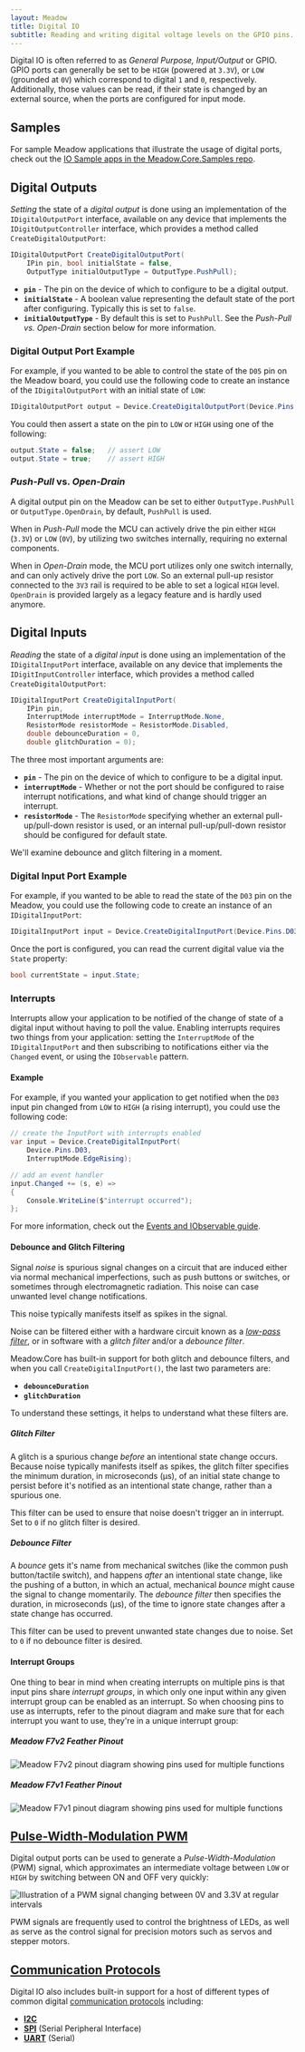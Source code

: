 ```yaml
---
layout: Meadow
title: Digital IO
subtitle: Reading and writing digital voltage levels on the GPIO pins.
---
```


Digital IO is often referred to as _General Purpose, Input/Output_ or GPIO. GPIO ports can generally be set to be `HIGH` (powered at `3.3V`), or `LOW` (grounded at `0V`) which correspond to digital `1` and `0`, respectively. Additionally, those values can be read, if their state is changed by an external source, when the ports are configured for input mode.

## Samples

For sample Meadow applications that illustrate the usage of digital ports, check out the [IO Sample apps in the Meadow.Core.Samples repo](https://github.com/WildernessLabs/Meadow.Core.Samples/tree/main/Source/IO).

## Digital Outputs

_Setting_ the state of a _digital output_ is done using an implementation of the `IDigitalOutputPort` interface, available on any device that implements the `IDigitOutputController` interface, which provides a method called `CreateDigitalOutputPort`:

```csharp
IDigitalOutputPort CreateDigitalOutputPort(
    IPin pin, bool initialState = false,
    OutputType initialOutputType = OutputType.PushPull);
```

* **`pin`** - The pin on the device of which to configure to be a digital output.
* **`initialState`** - A boolean value representing the default state of the port after configuring. Typically this is set to `false`.
* **`initialOutputType`** - By default this is set to `PushPull`. See the _Push-Pull vs. Open-Drain_ section below for more information.

### Digital Output Port Example

For example, if you wanted to be able to control the state of the `D05` pin on the Meadow board, you could use the following code to create an instance of the `IDigitalOutputPort` with an initial state of `LOW`:

```csharp
IDigitalOutputPort output = Device.CreateDigitalOutputPort(Device.Pins.D05, false);
```

You could then assert a state on the pin to `LOW` or `HIGH` using one of the following:

```csharp
output.State = false;   // assert LOW
output.State = true;    // assert HIGH
```

### _Push-Pull_ vs. _Open-Drain_

A digital output pin on the Meadow can be set to either `OutputType.PushPull` or `OutputType.OpenDrain`, by default, `PushPull` is used.

When in _Push-Pull_ mode the MCU can actively drive the pin either `HIGH` (`3.3V`) or `LOW` (`0V`), by utilizing two switches internally, requiring no external components.

When in _Open-Drain_ mode, the MCU port utilizes only one switch internally, and can only actively drive the port `LOW`. So an external pull-up resistor connected to the `3V3` rail is required to be able to set a logical `HIGH` level. `OpenDrain` is provided largely as a legacy feature and is hardly used anymore.

## Digital Inputs

_Reading_ the state of a _digital input_ is done using an implementation of the `IDigitalInputPort` interface, available on any device that implements the `IDigitInputController` interface, which provides a method called `CreateDigitalOutputPort`:

```csharp
IDigitalInputPort CreateDigitalInputPort(
    IPin pin,
    InterruptMode interruptMode = InterruptMode.None,
    ResistorMode resistorMode = ResistorMode.Disabled,
    double debounceDuration = 0,
    double glitchDuration = 0);
```

The three most important arguments are:

* **`pin`** - The pin on the device of which to configure to be a digital input.
* **`interruptMode`** - Whether or not the port should be configured to raise interrupt notifications, and what kind of change should trigger an interrupt.
* **`resistorMode`** - The `ResistorMode` specifying whether an external pull-up/pull-down resistor is used, or an internal pull-up/pull-down resistor should be configured for default state.

We'll examine debounce and glitch filtering in a moment.

### Digital Input Port Example

For example, if you wanted to be able to read the state of the `D03` pin on the Meadow, you could use the following code to create an instance of an `IDigitalInputPort`:

```csharp
IDigitalInputPort input = Device.CreateDigitalInputPort(Device.Pins.D03);
```

Once the port is configured, you can read the current digital value via the `State` property:

```csharp
bool currentState = input.State;
```

### Interrupts

Interrupts allow your application to be notified of the change of state of a digital input without having to poll the value. Enabling interrupts requires two things from your application: setting the `InterruptMode` of the `IDigitalInputPort` and then subscribing to notifications either via the `Changed` event, or using the `IObservable` pattern.

#### Example

For example, if you wanted your application to get notified when the `D03` input pin changed from `LOW` to `HIGH` (a rising interrupt), you could use the following code:

```csharp
// create the InputPort with interrupts enabled
var input = Device.CreateDigitalInputPort(
    Device.Pins.D03,
    InterruptMode.EdgeRising);

// add an event handler
input.Changed += (s, e) =>
{
    Console.WriteLine($"interrupt occurred");
};
```

For more information, check out the [Events and IObservable guide](/Meadow/Meadow_Basics/Events_and_IObservable/).

#### Debounce and Glitch Filtering

Signal _noise_ is spurious signal changes on a circuit that are induced either via normal mechanical imperfections, such as push buttons or switches, or sometimes through electromagnetic radiation. This noise can case unwanted level change notifications.

This noise typically manifests itself as spikes in the signal.

<!-- Really good use an illustration here. -->

Noise can be filtered either with a hardware circuit known as a [_low-pass filter_](https://www.electronics-tutorials.ws/filter/filter_2.html), or in software with a _glitch filter_ and/or a _debounce filter_.

Meadow.Core has built-in support for both glitch and debounce filters, and when you call `CreateDigitalInputPort()`, the last two parameters are:

* **`debounceDuration`**
* **`glitchDuration`**

To understand these settings, it helps to understand what these filters are.

##### Glitch Filter

A glitch is a spurious change _before_ an intentional state change occurs. Because noise typically manifests itself as spikes, the glitch filter specifies the minimum duration, in microseconds (µs), of an initial state change to persist before it's notified as an intentional state change, rather than a spurious one.

This filter can be used to ensure that noise doesn't trigger an in interrupt. Set to `0` if no glitch filter is desired.

##### Debounce Filter

A _bounce_ gets it's name from mechanical switches (like the common push button/tactile switch), and happens _after_ an intentional state change, like the pushing of a button, in which an actual, mechanical _bounce_ might cause the signal to change momentarily. The _debounce filter_ then specifies the duration, in microseconds (µs), of the time to ignore state changes after a state change has occurred.

This filter can be used to prevent unwanted state changes due to noise. Set to `0` if no debounce filter is desired.

#### Interrupt Groups

One thing to bear in mind when creating interrupts on multiple pins is that input pins share _interrupt groups_, in which only one input within any given interrupt group can be enabled as an interrupt. So when choosing pins to use as interrupts, refer to the pinout diagram and make sure that for each interrupt you want to use, they're in a unique interrupt group:

##### Meadow F7v2 Feather Pinout

![Meadow F7v2 pinout diagram showing pins used for multiple functions](/Common_Files/Meadow_F7v2_Micro_Pinout.svg)

##### Meadow F7v1 Feather Pinout

![Meadow F7v1 pinout diagram showing pins used for multiple functions](/Common_Files/Meadow_F7_Micro_Pinout.svg)

## [Pulse-Width-Modulation PWM](/Meadow/Meadow_Basics/IO/Digital/PWM/)

Digital output ports can be used to generate a _Pulse-Width-Modulation_ (PWM) signal, which approximates an intermediate voltage between `LOW` or `HIGH` by switching between ON and OFF very quickly: 

![Illustration of a PWM signal changing between 0V and 3.3V at regular intervals](/Meadow/Meadow_Basics/IO/Digital/PWM/PWM_Signal.svg)

PWM signals are frequently used to control the brightness of LEDs, as well as serve as the control signal for precision motors such as servos and stepper motors.

## [Communication Protocols](/Meadow/Meadow_Basics/IO/Digital/Protocols/)

Digital IO also includes built-in support for a host of different types of common digital [communication protocols](/Meadow/Meadow_Basics/IO/Digital/Protocols/) including:

* **[I2C](/Meadow/Meadow_Basics/IO/Digital/Protocols/I2C)**
* **[SPI](/Meadow/Meadow_Basics/IO/Digital/Protocols/SPI)** (Serial Peripheral Interface)
* **[UART](/Meadow/Meadow_Basics/IO/Digital/Protocols/UART)** (Serial)
<!-- * **[CAN](/Meadow/Meadow_Basics/IO/Digital/Protocols/CAN)** -->
<!-- * **[I2S](/Meadow/Meadow_Basics/IO/Digital/Protocols/I2S)** (Integrated Inter-IC Sound Bus) -->

